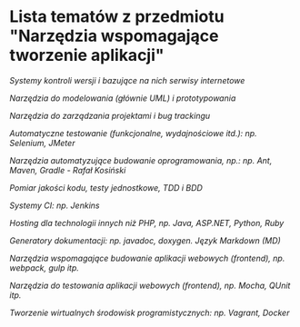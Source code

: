# Lista tematów z przedmiotu "Narzędzia wspomagające tworzenie aplikacji"

*Systemy kontroli wersji i bazujące na nich serwisy internetowe*

*Narzędzia do modelowania (głównie UML) i prototypowania*

*Narzędzia do zarządzania projektami i bug trackingu*

*Automatyczne testowanie (funkcjonalne, wydajnościowe itd.): np. Selenium, JMeter*

*Narzędzia automatyzujące budowanie oprogramowania, np.: np. Ant, Maven, Gradle - Rafał Kosiński*

*Pomiar jakości kodu, testy jednostkowe, TDD i BDD*

*Systemy CI: np. Jenkins*

*Hosting dla technologii innych niż PHP, np. Java, ASP.NET, Python, Ruby*

*Generatory dokumentacji: np. javadoc, doxygen. Język Markdown (MD)*

*Narzędzia wspomagające budowanie aplikacji webowych (frontend), np. webpack, gulp itp.*

*Narzędzia do testowania aplikacji webowych (frontend), np. Mocha, QUnit itp.*

*Tworzenie wirtualnych środowisk programistycznych: np. Vagrant, Docker*



